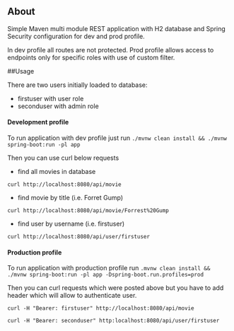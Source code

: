 ## About

Simple Maven multi module REST application with H2 database and Spring Security configuration for dev and prod profile.

In dev profile all routes are not protected. Prod profile allows access to endpoints only for specific roles with use of custom filter.

##Usage

There are two users initially loaded to database:

- firstuser with user role
- seconduser with admin role

#### Development profile
To run application with dev profile just run `./mvnw clean install && ./mvnw spring-boot:run -pl app`

Then you can use curl below requests

- find all movies in database

```
curl http://localhost:8080/api/movie
``` 

- find movie by title (i.e. Forret Gump)
```
curl http://localhost:8080/api/movie/Forrest%20Gump
```

- find user by username (i.e. firstuser)
```
curl http://localhost:8080/api/user/firstuser
```

#### Production profile

To run application with production profile run `.mvnw clean install && ./mvnw spring-boot:run -pl app -Dspring-boot.run.profiles=prod`

Then you can curl requests which were posted above but you have to add header which will allow to authenticate user.

```
curl -H "Bearer: firstuser" http://localhost:8080/api/movie
```

```
curl -H "Bearer: seconduser" http:localhost:8080/api/user/firstuser
```